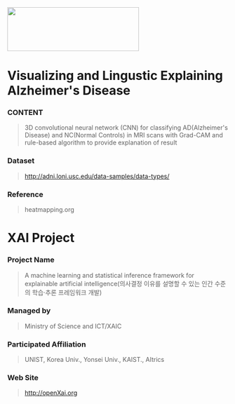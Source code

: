 <img src="http://xai.unist.ac.kr/static/img/logos/XAIC_logo.png" width="300" height="100">

# Visualizing and Lingustic Explaining Alzheimer's Disease

### **CONTENT**
> 3D convolutional neural network (CNN) for classifying AD(Alzheimer's Disease) and NC(Normal Controls) in MRI scans with Grad-CAM and rule-based algorithm to provide explanation of result

### **Dataset**
>http://adni.loni.usc.edu/data-samples/data-types/

### **Reference**
> heatmapping.org
# XAI Project 

### **Project Name** 
> A machine learning and statistical inference framework for explainable artificial intelligence(의사결정 이유를 설명할 수 있는 인간 수준의 학습·추론 프레임워크 개발)
### **Managed by** 
> Ministry of Science and ICT/XAIC
### **Participated Affiliation** 
> UNIST, Korea Univ., Yonsei Univ., KAIST., AItrics
### **Web Site** 
> <http://openXai.org>
